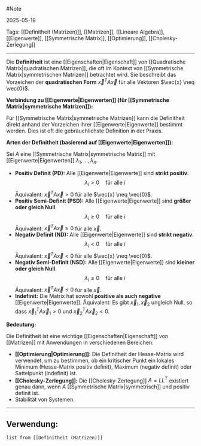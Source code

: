 #Note

2025-05-18

Tags: [[Definitheit (Matrizen)]], [[Matrizen]], [[Lineare Algebra]], [[Eigenwerte]], [[Symmetrische Matrix]], [[Optimierung]], [[Cholesky-Zerlegung]]

---

Die **Definitheit** ist eine [[Eigenschaften|Eigenschaft]] von [[Quadratische Matrix|quadratischen Matrizen]], die oft im Kontext von [[Symmetrische Matrix|symmetrischen Matrizen]] betrachtet wird. Sie beschreibt das Vorzeichen der **quadratischen Form** $\vec{x}^T A \vec{x}$ für alle Vektoren $\vec{x} \neq \vec{0}$.

**Verbindung zu [[Eigenwerte|Eigenwerten]] (für [[Symmetrische Matrix|symmetrische Matrizen]]):**

Für [[Symmetrische Matrix|symmetrische Matrizen]] kann die Definitheit direkt anhand der Vorzeichen ihrer [[Eigenwerte|Eigenwerte]] bestimmt werden. Dies ist oft die gebräuchlichste Definition in der Praxis.

**Arten der Definitheit (basierend auf [[Eigenwerte|Eigenwerten]]):**

Sei $A$ eine [[Symmetrische Matrix|symmetrische Matrix]] mit [[Eigenwerte|Eigenwerten]] $\lambda_1, \dots, \lambda_n$.

* **Positiv Definit (PD):** Alle [[Eigenwerte|Eigenwerte]] sind **strikt positiv**.
    $$ \lambda_i > 0 \quad \text{für alle } i $$
    Äquivalent: $\vec{x}^T A \vec{x} > 0$ für alle $\vec{x} \neq \vec{0}$.
* **Positiv Semi-Definit (PSD):** Alle [[Eigenwerte|Eigenwerte]] sind **größer oder gleich Null**.
    $$ \lambda_i \ge 0 \quad \text{für alle } i $$
    Äquivalent: $\vec{x}^T A \vec{x} \ge 0$ für alle $\vec{x}$.
* **Negativ Definit (ND):** Alle [[Eigenwerte|Eigenwerte]] sind **strikt negativ**.
    $$ \lambda_i < 0 \quad \text{für alle } i $$
    Äquivalent: $\vec{x}^T A \vec{x} < 0$ für alle $\vec{x} \neq \vec{0}$.
* **Negativ Semi-Definit (NSD):** Alle [[Eigenwerte|Eigenwerte]] sind **kleiner oder gleich Null**.
    $$ \lambda_i \le 0 \quad \text{für alle } i $$
    Äquivalent: $\vec{x}^T A \vec{x} \le 0$ für alle $\vec{x}$.
* **Indefinit:** Die Matrix hat sowohl **positive als auch negative** [[Eigenwerte|Eigenwerte]].
    Äquivalent: Es gibt $\vec{x}_1, \vec{x}_2$ ungleich Null, so dass $\vec{x}_1^T A \vec{x}_1 > 0$ und $\vec{x}_2^T A \vec{x}_2 < 0$.

**Bedeutung:**

Die Definitheit ist eine wichtige [[Eigenschaften|Eigenschaft]] von [[Matrizen]] mit Anwendungen in verschiedenen Bereichen:

* **[[Optimierung|Optimierung]]:** Die Definitheit der Hesse-Matrix wird verwendet, um zu bestimmen, ob ein kritischer Punkt ein lokales Minimum (Hesse-Matrix positiv definit), Maximum (negativ definit) oder Sattelpunkt (indefinit) ist.
* **[[Cholesky-Zerlegung]]:** Die [[Cholesky-Zerlegung]] $A=LL^T$ existiert genau dann, wenn $A$ [[Symmetrische Matrix|symmetrisch]] und positiv definit ist.
* Stabilität von Systemen.

---

## Verwendung:

```dataview
list from [[Definitheit (Matrizen)]]
```
